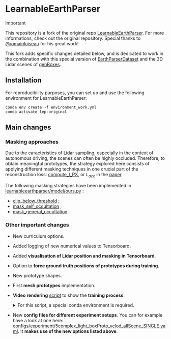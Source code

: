 # LearnableEarthParser

> [!IMPORTANT]  
> This repository is a fork of the original repo [LearnableEarthParser](https://github.com/romainloiseau/LearnableEarthParser). For more informations, check out the original repository. Special thanks to [@romainloiseau](https://github.com/romainloiseau) for his great work!
>
> This fork adds specific changes detailed below, and is dedicated to work in the combination with this special version of [EarthParserDataset](https://github.com/cnstt/EarthParserDataset) and the 3D Lidar scenes of [genBoxes](https://github.com/cnstt/genBoxes).

## Installation

For reproducibility purposes, you can set up and use the following environment for LearnableEarthParser:
```
conda env create -f environment_work.yml
conda activate lep-original
```

## Main changes

### Masking approaches

Due to the caracteristics of Lidar sampling, especially in the context of autonomous driving, the scenes can often be highly occluded.
Therefore, to obtain meaningful prototypes, the strategy explored here consists of applying different masking techniques in one crucial part of the reconstruction loss: [compute_l_PX](learnableearthparser/model/ours.py#L213), or $L_{acc}$ in the [paper](https://arxiv.org/abs/2304.09704).

The following masking strategies have been implemented in [learnableearthparser/model/ours.py](learnableearthparser/model/ours.py) :
- [clip_below_threshold](learnableearthparser/model/ours.py#L44) ;
- [mask_self_occultation](learnableearthparser/model/ours.py#L82) ;
- [mask_general_occultation](learnableearthparser/model/ours.py#L151) .

### Other important changes

- New curriculum options.
- Added logging of new numerical values to Tensorboard.
- Added **visualisation of Lidar position and masking in Tensorboard**.
- Option to **force ground truth positions of prototypes during training**.
- New prototype shapes.
- First **mesh prototypes** implementation.
- **Video rendering** [script](learnableearthparser/utils/render_video.py) to show the **training process**.
    <details>
    <summary>For this script, a special conda environment is required.</summary>

     ```
    conda env create -f env_render_video.yml
    conda activate render
    ```
    </details>
- New **config files for different experiment setups**. You can for example have a look at one here: [configs/experiment/5complex_light_boxProto_velod_allScene_SINGLE.yaml](configs/experiment/5complex_light_boxProto_velod_allScene_SINGLE.yaml). It **makes use of the new options listed above**.
